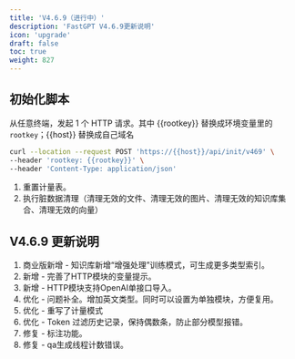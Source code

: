 ```yaml
---
title: 'V4.6.9（进行中）'
description: 'FastGPT V4.6.9更新说明'
icon: 'upgrade'
draft: false
toc: true
weight: 827
---
```


## 初始化脚本

从任意终端，发起 1 个 HTTP 请求。其中 {{rootkey}} 替换成环境变量里的 `rootkey`；{{host}} 替换成自己域名

```bash
curl --location --request POST 'https://{{host}}/api/init/v469' \
--header 'rootkey: {{rootkey}}' \
--header 'Content-Type: application/json'
```

1. 重置计量表。
2. 执行脏数据清理（清理无效的文件、清理无效的图片、清理无效的知识库集合、清理无效的向量）


## V4.6.9 更新说明

1. 商业版新增 - 知识库新增“增强处理”训练模式，可生成更多类型索引。
2. 新增 - 完善了HTTP模块的变量提示。
3. 新增 - HTTP模块支持OpenAI单接口导入。
4. 优化 - 问题补全。增加英文类型。同时可以设置为单独模块，方便复用。
5. 优化 - 重写了计量模式
6. 优化 - Token 过滤历史记录，保持偶数条，防止部分模型报错。
7. 修复 - 标注功能。
8. 修复 - qa生成线程计数错误。
